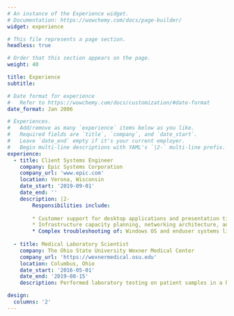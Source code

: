 ```yaml
---
# An instance of the Experience widget.
# Documentation: https://wowchemy.com/docs/page-builder/
widget: experience

# This file represents a page section.
headless: true

# Order that this section appears on the page.
weight: 40

title: Experience
subtitle:

# Date format for experience
#   Refer to https://wowchemy.com/docs/customization/#date-format
date_format: Jan 2006

# Experiences.
#   Add/remove as many `experience` items below as you like.
#   Required fields are `title`, `company`, and `date_start`.
#   Leave `date_end` empty if it's your current employer.
#   Begin multi-line descriptions with YAML's `|2-` multi-line prefix.
experience:
  - title: Client Systems Engineer 
    company: Epic Systems Corporation
    company_url: 'www.epic.com'
    location: Verona, Wisconsin
    date_start: '2019-09-01'
    date_end: ''
    description: |2-
        Responsibilities include:
        
        * Customer support for desktop applications and presentation tier systems
        * Infrastructure capacity planning, networking architecture, and security incident managment
        * Complex troubleshooting of: Windows OS and enduser systems like XenApp and Horizon Apps
        
  - title: Medical Laboratory Scientist
    company: The Ohio State University Wexner Medical Center
    company_url: 'https://wexnermedical.osu.edu'
    location: Columbus, Ohio
    date_start: '2016-05-01'
    date_end: '2019-08-15'
    description: Performed laboratory testing on patient samples in a high-volume, academic laboratory.  Specialized in Hematology, Coagulation, and Lab Automation Systems.

design:
  columns: '2'
---
```

